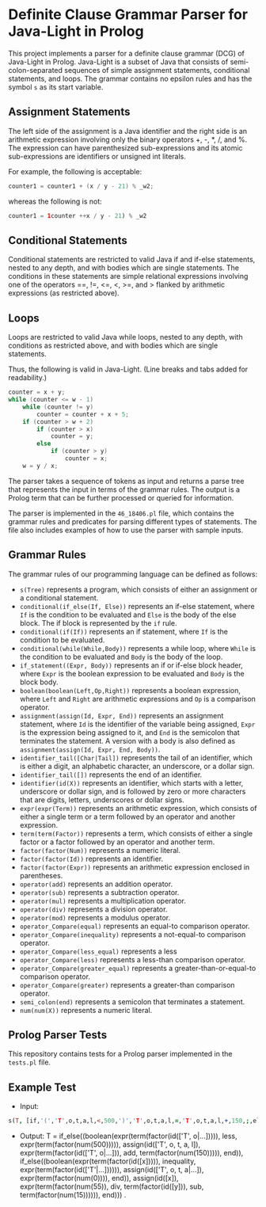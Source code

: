 # Definite Clause Grammar Parser for Java-Light in Prolog

This project implements a parser for a definite clause grammar (DCG) of Java-Light in Prolog. Java-Light is a subset of Java that consists of semi-colon-separated sequences of simple assignment statements, conditional statements, and loops. The grammar contains no epsilon rules and has the symbol `s` as its start variable.

## Assignment Statements

The left side of the assignment is a Java identifier and the right side is an arithmetic expression involving only the binary operators +, -, *, /, and %. The expression can have parenthesized sub-expressions and its atomic sub-expressions are identifiers or unsigned int literals.

For example, the following is acceptable:
```java
counter1 = counter1 + (x / y - 21) % _w2;
```

whereas the following is not:
```java
counter1 = 1counter ++x / y - 21) % _w2
```


## Conditional Statements

Conditional statements are restricted to valid Java if and if-else statements, nested to any depth, and with bodies which are single statements. The conditions in these statements are simple relational expressions involving one of the operators ==, !=, <=, <, >=, and > flanked by arithmetic expressions (as restricted above).

## Loops

Loops are restricted to valid Java while loops, nested to any depth, with conditions as restricted above, and with bodies which are single statements.

Thus, the following is valid in Java-Light. (Line breaks and tabs added for readability.)

```java
counter = x + y;
while (counter <= w - 1)
    while (counter != y)
        counter = counter + x + 5;
    if (counter > w + 2)
        if (counter > x)
            counter = y;
        else
            if (counter > y)
                counter = x;
    w = y / x;
```    


The parser takes a sequence of tokens as input and returns a parse tree that represents the input in terms of the grammar rules. The output is a Prolog term that can be further processed or queried for information.

The parser is implemented in the `46_18406.pl` file, which contains the grammar rules and predicates for parsing different types of statements. The file also includes examples of how to use the parser with sample inputs.

## Grammar Rules

The grammar rules of our programming language can be defined as follows:

- `s(Tree)` represents a program, which consists of either an assignment or a conditional statement.
- `conditional(if_else(If, Else))` represents an if-else statement, where `If` is the condition to be evaluated and `Else` is the body of the else block. The if block is represented by the `if` rule.
- `conditional(if(If))` represents an if statement, where `If` is the condition to be evaluated.
- `conditional(while(While,Body))` represents a while loop, where `While` is the condition to be evaluated and `Body` is the body of the loop.
- `if_statement((Expr, Body))` represents an if or if-else block header, where `Expr` is the boolean expression to be evaluated and `Body` is the block body.
- `boolean(boolean(Left,Op,Right))` represents a boolean expression, where `Left` and `Right` are arithmetic expressions and `Op` is a comparison operator.
- `assignment(assign(Id, Expr, End))` represents an assignment statement, where `Id` is the identifier of the variable being assigned, `Expr` is the expression being assigned to it, and `End` is the semicolon that terminates the statement. A version with a body is also defined as `assignment(assign(Id, Expr, End, Body))`.
- `identifier_tail([Char|Tail])` represents the tail of an identifier, which is either a digit, an alphabetic character, an underscore, or a dollar sign.
- `identifier_tail([])` represents the end of an identifier.
- `identifier(id(X))` represents an identifier, which starts with a letter, underscore or dollar sign, and is followed by zero or more characters that are digits, letters, underscores or dollar signs.
- `expr(expr(Term))` represents an arithmetic expression, which consists of either a single term or a term followed by an operator and another expression.
- `term(term(Factor))` represents a term, which consists of either a single factor or a factor followed by an operator and another term.
- `factor(factor(Num))` represents a numeric literal.
- `factor(factor(Id))` represents an identifier.
- `factor(factor(Expr))` represents an arithmetic expression enclosed in parentheses.
- `operator(add)` represents an addition operator.
- `operator(sub)` represents a subtraction operator.
- `operator(mul)` represents a multiplication operator.
- `operator(div)` represents a division operator.
- `operator(mod)` represents a modulus operator.
- `operator_Compare(equal)` represents an equal-to comparison operator.
- `operator_Compare(inequality)` represents a not-equal-to comparison operator.
- `operator_Compare(less_equal)` represents a less
- `operator_Compare(less)` represents a less-than comparison operator.
- `operator_Compare(greater_equal)` represents a greater-than-or-equal-to comparison operator.
- `operator_Compare(greater)` represents a greater-than comparison operator.
- `semi_colon(end)` represents a semicolon that terminates a statement.
- `num(num(X))` represents a numeric literal. 


## Prolog Parser Tests
This repository contains tests for a Prolog parser implemented in the `tests.pl` file.

## Example Test
- Input:
```prolog
s(T, [if,'(','T',o,t,a,l,<,500,')','T',o,t,a,l,=,'T',o,t,a,l,+,150,;,else,if,'(',x,'!=','T',o,t,a,l,')','T',o,t,a,l,=,0,;,else,x,=,55,/,y,-,15,;] ,[]).
```

- Output:
T = if_else((boolean(expr(term(factor(id(['T', o|...])))), less, expr(term(factor(num(500))))), assign(id(['T', o, t, a, l]), expr(term(factor(id(['T', o|...])), add, term(factor(num(150))))), end)), if_else((boolean(expr(term(factor(id([x])))), inequality, expr(term(factor(id(['T'|...]))))), assign(id(['T', o, t, a|...]), expr(term(factor(num(0)))), end)), assign(id([x]), expr(term(factor(num(55)), div, term(factor(id([y])), sub, term(factor(num(15)))))), end))) .

